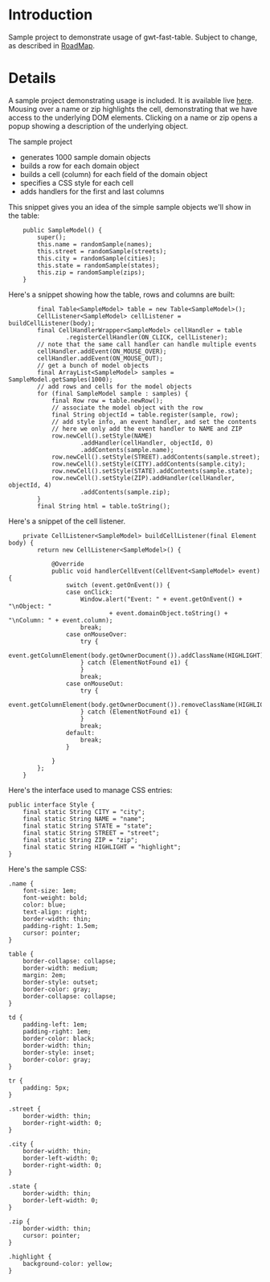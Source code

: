 # Introduction #

Sample project to demonstrate usage of gwt-fast-table. Subject to change, as described in [RoadMap](RoadMap.md).


# Details #

A sample project demonstrating usage is included. It is available live [here](http://fast-table-sample.appspot.com/). Mousing over a name or zip highlights the cell, demonstrating that we have access to the underlying DOM elements. Clicking on a name or zip opens a popup showing a description of the underlying object.

The sample project

  * generates 1000 sample domain objects
  * builds a row for each domain object
  * builds a cell (column) for each field of the domain object
  * specifies a CSS style for each cell
  * adds handlers for the first and last columns

This snippet gives you an idea of the simple sample objects we'll show in the table:

```
	public SampleModel() {
		super();
		this.name = randomSample(names);
		this.street = randomSample(streets);
		this.city = randomSample(cities);
		this.state = randomSample(states);
		this.zip = randomSample(zips);
	}
```

Here's a snippet showing how the table, rows and columns are built:

```
		final Table<SampleModel> table = new Table<SampleModel>();
		CellListener<SampleModel> cellListener = buildCellListener(body);
		final CellHandlerWrapper<SampleModel> cellHandler = table
				.registerCellHandler(ON_CLICK, cellListener);
		// note that the same call handler can handle multiple events
		cellHandler.addEvent(ON_MOUSE_OVER);
		cellHandler.addEvent(ON_MOUSE_OUT);
		// get a bunch of model objects
		final ArrayList<SampleModel> samples = SampleModel.getSamples(1000);
		// add rows and cells for the model objects
		for (final SampleModel sample : samples) {
			final Row row = table.newRow();
			// associate the model object with the row
			final String objectId = table.register(sample, row);
			// add style info, an event handler, and set the contents
			// here we only add the event handler to NAME and ZIP
			row.newCell().setStyle(NAME)
					.addHandler(cellHandler, objectId, 0)
					.addContents(sample.name);
			row.newCell().setStyle(STREET).addContents(sample.street);
			row.newCell().setStyle(CITY).addContents(sample.city);
			row.newCell().setStyle(STATE).addContents(sample.state);
			row.newCell().setStyle(ZIP).addHandler(cellHandler, objectId, 4)
					.addContents(sample.zip);
		}
		final String html = table.toString();
```

Here's a snippet of the cell listener.

```
	private CellListener<SampleModel> buildCellListener(final Element body) {
		return new CellListener<SampleModel>() {

			@Override
			public void handlerCellEvent(CellEvent<SampleModel> event) {
				switch (event.getOnEvent()) {
				case onClick:
					Window.alert("Event: " + event.getOnEvent() + "\nObject: "
							+ event.domainObject.toString() + "\nColumn: " + event.column);
					break;
				case onMouseOver:
					try {
						event.getColumnElement(body.getOwnerDocument()).addClassName(HIGHLIGHT);
					} catch (ElementNotFound e1) {
					}
					break;
				case onMouseOut:
					try {
						event.getColumnElement(body.getOwnerDocument()).removeClassName(HIGHLIGHT);
					} catch (ElementNotFound e1) {
					}
					break;
				default:
					break;
				}
				
			}
		};
	}
```

Here's the interface used to manage CSS entries:

```
public interface Style {
	final static String CITY = "city";
	final static String NAME = "name";
	final static String STATE = "state";
	final static String STREET = "street";
	final static String ZIP = "zip";
	final static String HIGHLIGHT = "highlight";
}
```

Here's the sample CSS:

```
.name {
	font-size: 1em;
	font-weight: bold;
	color: blue;
	text-align: right;
	border-width: thin;
	padding-right: 1.5em;
	cursor: pointer;
}

table {
	border-collapse: collapse;
	border-width: medium;
	margin: 2em;
	border-style: outset;
	border-color: gray;
	border-collapse: collapse;
}

td {
	padding-left: 1em;
	padding-right: 1em;
	border-color: black;
	border-width: thin;
	border-style: inset;
	border-color: gray;
}

tr {
	padding: 5px;
}

.street {
	border-width: thin;
	border-right-width: 0;
}

.city {
	border-width: thin;
	border-left-width: 0;
	border-right-width: 0;
}

.state {
	border-width: thin;
	border-left-width: 0;
}

.zip {
	border-width: thin;
	cursor: pointer;
}

.highlight {
	background-color: yellow;
}
```